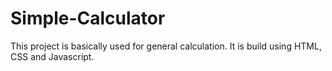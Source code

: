 # Simple-Calculator
This project is basically used for general calculation. It is build using HTML, CSS and Javascript. 
